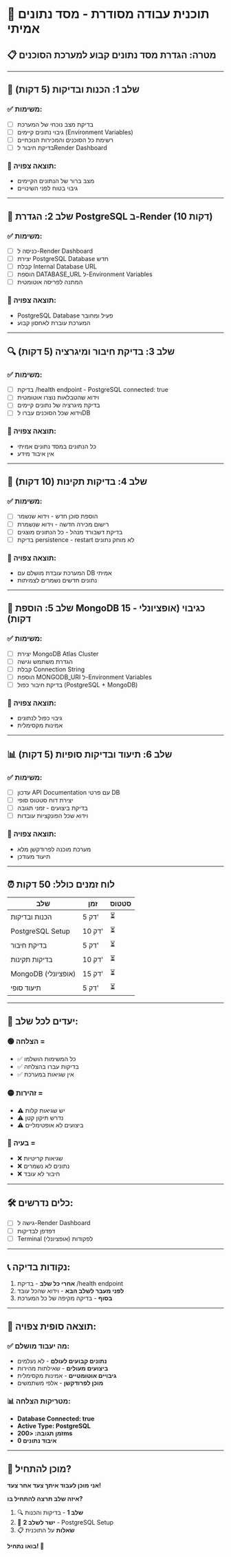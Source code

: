# 🎯 תוכנית עבודה מסודרת - מסד נתונים אמיתי

## 📋 מטרה: הגדרת מסד נתונים קבוע למערכת הסוכנים

---

## 🚀 שלב 1: הכנות ובדיקות (5 דקות)
### ✅ משימות:
- [ ] בדיקת מצב נוכחי של המערכת
- [ ] גיבוי נתונים קיימים (Environment Variables)
- [ ] רשימת כל הסוכנים והמכירות הנוכחיים
- [ ] בדיקת חיבור לRender Dashboard

### 🎯 תוצאה צפויה:
- מצב ברור של הנתונים הקיימים
- גיבוי בטוח לפני השינויים

---

## 🐘 שלב 2: הגדרת PostgreSQL ב-Render (10 דקות)
### ✅ משימות:
- [ ] כניסה ל-Render Dashboard
- [ ] יצירת PostgreSQL Database חדש
- [ ] קבלת Internal Database URL
- [ ] הוספת DATABASE_URL ל-Environment Variables
- [ ] המתנה לפריסה אוטומטית

### 🎯 תוצאה צפויה:
- PostgreSQL Database פעיל ומחובר
- המערכת עוברת לאחסון קבוע

---

## 🔍 שלב 3: בדיקת חיבור ומיגרציה (5 דקות)
### ✅ משימות:
- [ ] בדיקת /health endpoint - PostgreSQL connected: true
- [ ] וידוא שהטבלאות נוצרו אוטומטית
- [ ] בדיקת מיגרציה של נתונים קיימים
- [ ] וידוא שכל הסוכנים עברו לDB

### 🎯 תוצאה צפויה:
- כל הנתונים במסד נתונים אמיתי
- אין איבוד מידע

---

## 🧪 שלב 4: בדיקות תקינות (10 דקות)
### ✅ משימות:
- [ ] הוספת סוכן חדש - וידוא שנשמר
- [ ] רישום מכירה חדשה - וידוא שנשמרת
- [ ] בדיקת דשבורד מנהל - כל הנתונים מוצגים
- [ ] בדיקת persistence - restart לא מוחק נתונים

### 🎯 תוצאה צפויה:
- המערכת עובדת מושלם עם DB אמיתי
- נתונים חדשים נשמרים לצמיתות

---

## 🍃 שלב 5: הוספת MongoDB כגיבוי (אופציונלי - 15 דקות)
### ✅ משימות:
- [ ] יצירת MongoDB Atlas Cluster
- [ ] הגדרת משתמש וגישה
- [ ] קבלת Connection String
- [ ] הוספת MONGODB_URI ל-Environment Variables
- [ ] בדיקת חיבור כפול (PostgreSQL + MongoDB)

### 🎯 תוצאה צפויה:
- גיבוי כפול לנתונים
- אמינות מקסימלית

---

## 📊 שלב 6: תיעוד ובדיקות סופיות (5 דקות)
### ✅ משימות:
- [ ] עדכון API Documentation עם פרטי DB
- [ ] יצירת דוח סטטוס סופי
- [ ] בדיקת ביצועים - זמני תגובה
- [ ] וידוא שכל הפונקציות עובדות

### 🎯 תוצאה צפויה:
- מערכת מוכנה לפרודקשן מלא
- תיעוד מעודכן

---

## ⏰ לוח זמנים כולל: 50 דקות

| שלב | זמן | סטטוס |
|-----|-----|--------|
| הכנות ובדיקות | 5 דק' | ⏳ |
| PostgreSQL Setup | 10 דק' | ⏳ |
| בדיקת חיבור | 5 דק' | ⏳ |
| בדיקות תקינות | 10 דק' | ⏳ |
| MongoDB (אופציונלי) | 15 דק' | ⏳ |
| תיעוד סופי | 5 דק' | ⏳ |

---

## 🎯 יעדים לכל שלב:

### 🟢 הצלחה = 
- ✅ כל המשימות הושלמו
- ✅ בדיקות עברו בהצלחה
- ✅ אין שגיאות במערכת

### 🟡 זהירות = 
- ⚠️ יש שגיאות קלות
- ⚠️ נדרש תיקון קטן
- ⚠️ ביצועים לא אופטימליים

### 🔴 בעיה = 
- ❌ שגיאות קריטיות
- ❌ נתונים לא נשמרים
- ❌ חיבור לא עובד

---

## 🛠️ כלים נדרשים:
- [ ] גישה ל-Render Dashboard
- [ ] דפדפן לבדיקות
- [ ] Terminal לפקודות (אופציונלי)

---

## 📞 נקודות בדיקה:
1. **אחרי כל שלב** - בדיקת /health endpoint
2. **לפני מעבר לשלב הבא** - וידוא שהכל עובד
3. **בסוף** - בדיקה מקיפה של כל המערכת

---

## 🎉 תוצאה סופית צפויה:

### ✅ מה יעבוד מושלם:
- **נתונים קבועים לעולם** - לא נעלמים
- **ביצועים מעולים** - שאילתות מהירות
- **גיבויים אוטומטיים** - אמינות מקסימלית
- **מוכן לפרודקשן** - אלפי משתמשים

### 📊 מטריקות הצלחה:
- **Database Connected: true**
- **Active Type: PostgreSQL**
- **זמן תגובה: <200ms**
- **0 איבוד נתונים**

---

## 🚀 מוכן להתחיל?

**אני מוכן לעבוד איתך צעד אחר צעד!**

**איזה שלב תרצה להתחיל בו?**
1. 🔍 **שלב 1** - בדיקות והכנות
2. 🐘 **ישר לשלב 2** - PostgreSQL Setup
3. 📋 **שאלות** על התוכנית

**בואו נתחיל! 💪**
